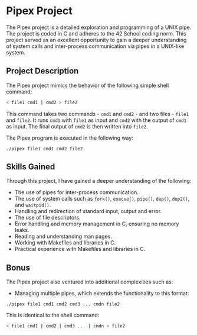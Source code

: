 # Pipex Project

The Pipex project is a detailed exploration and programming of a UNIX pipe. The project is coded in C and adheres to the 42 School coding norm. This project served as an excellent opportunity to gain a deeper understanding of system calls and inter-process communication via pipes in a UNIX-like system.

## Project Description

The Pipex project mimics the behavior of the following simple shell command:

```bash
< file1 cmd1 | cmd2 > file2

```

This command takes two commands - `cmd1` and `cmd2` - and two files - `file1` and `file2`. It runs `cmd1` with `file1` as input and `cmd2` with the output of `cmd1` as input. The final output of `cmd2` is then written into `file2`.

The Pipex program is executed in the following way:

```shell
./pipex file1 cmd1 cmd2 file2

```

## Skills Gained

Through this project, I have gained a deeper understanding of the following:

- The use of pipes for inter-process communication.
- The use of system calls such as `fork()`, `execve()`, `pipe()`, `dup()`, `dup2()`, and `waitpid()`.
- Handling and redirection of standard input, output and error.
- The use of file descriptors.
- Error handling and memory management in C, ensuring no memory leaks.
- Reading and understanding man pages.
- Working with Makefiles and libraries in C.
- Practical experience with Makefiles and libraries in C.

## Bonus

The Pipex project also ventured into additional complexities such as:

- Managing multiple pipes, which extends the functionality to this format:

```shell
./pipex file1 cmd1 cmd2 cmd3 ... cmdn file2

```

This is identical to the shell command:

```bash
< file1 cmd1 | cmd2 | cmd3 ... | cmdn > file2

```
